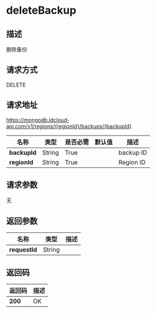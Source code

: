 # deleteBackup


## 描述
删除备份

## 请求方式
DELETE

## 请求地址
https://mongodb.jdcloud-api.com/v1/regions/{regionId}/backups/{backupId}

|名称|类型|是否必需|默认值|描述|
|---|---|---|---|---|
|**backupId**|String|True| |backup ID|
|**regionId**|String|True| |Region ID|

## 请求参数
无


## 返回参数
|名称|类型|描述|
|---|---|---|
|**requestId**|String| |


## 返回码
|返回码|描述|
|---|---|
|**200**|OK|
